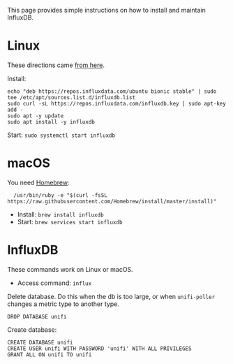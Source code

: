This page provides simple instructions on how to install and maintain InfluxDB.

# Linux

These directions came [from here](https://github.com/davidnewhall/unifi-poller/issues/26).

Install: 
```
echo "deb https://repos.influxdata.com/ubuntu bionic stable" | sudo tee /etc/apt/sources.list.d/influxdb.list
sudo curl -sL https://repos.influxdata.com/influxdb.key | sudo apt-key add -
sudo apt -y update
sudo apt install -y influxdb
```

Start: `sudo systemctl start influxdb`

# macOS

You need [Homebrew](https://brew.sh/):
```shell
  /usr/bin/ruby -e "$(curl -fsSL https://raw.githubusercontent.com/Homebrew/install/master/install)"
```

- Install: `brew install influxdb`
- Start: `brew services start influxdb`

# InfluxDB

These commands work on Linux or macOS.

- Access command: `influx`

Delete database. Do this when the db is too large, or when `unifi-poller` changes a metric type to another type.
```
DROP DATABASE unifi
```

Create database:
```
CREATE DATABASE unifi
CREATE USER unifi WITH PASSWORD 'unifi' WITH ALL PRIVILEGES
GRANT ALL ON unifi TO unifi
```
